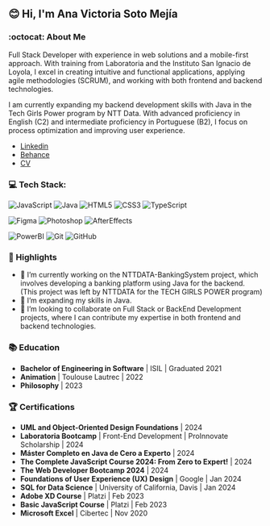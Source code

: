 ## 😊 Hi, I'm Ana Victoria Soto Mejía

### :octocat: About Me

Full Stack Developer with experience in web solutions and a mobile-first approach. With training from Laboratoria and the Instituto San Ignacio de Loyola, I excel in creating intuitive and functional applications, applying agile methodologies (SCRUM), and working with both frontend and backend technologies.

I am currently expanding my backend development skills with Java in the Tech Girls Power program by NTT Data. With advanced proficiency in English (C2) and intermediate proficiency in Portuguese (B2), I focus on process optimization and improving user experience.

- [Linkedin](https://www.linkedin.com/in/anasotomejia/)
- [Behance](https://www.behance.net/avsoto)
- [CV](https://docs.google.com/document/d/1Ee4HQ6n1Y7u6qlVV2UrQlgzOrptl1te_/edit?usp=sharing&ouid=111308656360819493585&rtpof=true&sd=true)

### 💻 Tech Stack:

![JavaScript](https://img.shields.io/badge/javascript-%23323330.svg?style=for-the-badge&logo=javascript&logoColor=%23F7DF1E) 
![Java](https://img.shields.io/badge/java-%23ED8B00.svg?style=for-the-badge&logo=openjdk&logoColor=white) 
![HTML5](https://img.shields.io/badge/html5-%23E34F26.svg?style=for-the-badge&logo=html5&logoColor=white) 
![CSS3](https://img.shields.io/badge/css3-%231572B6.svg?style=for-the-badge&logo=css3&logoColor=white)
![TypeScript](https://img.shields.io/badge/typescript-%23007ACC.svg?style=for-the-badge&logo=typescript&logoColor=white)

![Figma](https://img.shields.io/badge/figma-%23F24E1E.svg?style=for-the-badge&logo=figma&logoColor=white) 
![Photoshop](https://img.shields.io/badge/adobe%20photoshop-%2331A8FF.svg?style=for-the-badge&logo=adobe%20photoshop&logoColor=white) 
![AfterEffects](https://img.shields.io/badge/adobe%20after%20effects-%23FF61F6.svg?style=for-the-badge&logo=adobe%20after%20effects&logoColor=white) 

![PowerBI](https://img.shields.io/badge/PowerBI-F2C811?style=for-the-badge&logo=Power%20BI&logoColor=black)
![Git](https://img.shields.io/badge/git-%23F05033.svg?style=for-the-badge&logo=git&logoColor=white) 
![GitHub](https://img.shields.io/badge/github-%23121011.svg?style=for-the-badge&logo=github&logoColor=white)

### 🌟 Highlights

- 🔭 I’m currently working on the NTTDATA-BankingSystem project, which involves developing a banking platform using Java for the backend. (This project was left by NTTDATA for the TECH GIRLS POWER program)
- 🌱 I’m expanding my skills in Java.
- 🤝 I’m looking to collaborate on Full Stack or BackEnd Development projects, where I can contribute my expertise in both frontend and backend technologies.

### 📚 Education

- **Bachelor of Engineering in Software** | ISIL | Graduated 2021  
- **Animation** | Toulouse Lautrec | 2022  
- **Philosophy** | 2023

### 🏆 Certifications

- **UML and Object-Oriented Design Foundations** | 2024
- **Laboratoria Bootcamp** | Front-End Development | ProInnovate Scholarship | 2024  
- **Máster Completo en Java de Cero a Experto** | 2024
- **The Complete JavaScript Course 2024: From Zero to Expert!** | 2024
- **The Web Developer Bootcamp 2024** | 2024
- **Foundations of User Experience (UX) Design** | Google | Jan 2024
- **SQL for Data Science** | University of California, Davis | Jan 2024
- **Adobe XD Course** | Platzi | Feb 2023
- **Basic JavaScript Course** | Platzi | Feb 2023
- **Microsoft Excel** | Cibertec | Nov 2020
